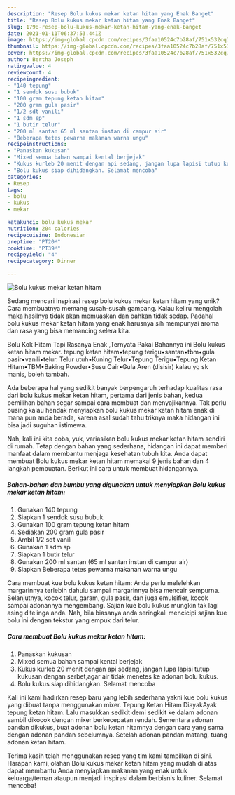 ```yaml
---
description: "Resep Bolu kukus mekar ketan hitam yang Enak Banget"
title: "Resep Bolu kukus mekar ketan hitam yang Enak Banget"
slug: 1798-resep-bolu-kukus-mekar-ketan-hitam-yang-enak-banget
date: 2021-01-11T06:37:53.441Z
image: https://img-global.cpcdn.com/recipes/3faa10524c7b28af/751x532cq70/bolu-kukus-mekar-ketan-hitam-foto-resep-utama.jpg
thumbnail: https://img-global.cpcdn.com/recipes/3faa10524c7b28af/751x532cq70/bolu-kukus-mekar-ketan-hitam-foto-resep-utama.jpg
cover: https://img-global.cpcdn.com/recipes/3faa10524c7b28af/751x532cq70/bolu-kukus-mekar-ketan-hitam-foto-resep-utama.jpg
author: Bertha Joseph
ratingvalue: 4
reviewcount: 4
recipeingredient:
- "140 tepung"
- "1 sendok susu bubuk"
- "100 gram tepung ketan hitam"
- "200 gram gula pasir"
- "1/2 sdt vanili"
- "1 sdm sp"
- "1 butir telur"
- "200 ml santan 65 ml santan instan di campur air"
- "Beberapa tetes pewarna makanan warna ungu"
recipeinstructions:
- "Panaskan kukusan"
- "Mixed semua bahan sampai kental berjejak"
- "Kukus kurleb 20 menit dengan api sedang, jangan lupa lapisi tutup kukusan dengan serbet,agar air tidak menetes ke adonan bolu kukus."
- "Bolu kukus siap dihidangkan. Selamat mencoba"
categories:
- Resep
tags:
- bolu
- kukus
- mekar

katakunci: bolu kukus mekar 
nutrition: 204 calories
recipecuisine: Indonesian
preptime: "PT20M"
cooktime: "PT39M"
recipeyield: "4"
recipecategory: Dinner

---
```



![Bolu kukus mekar ketan hitam](https://img-global.cpcdn.com/recipes/3faa10524c7b28af/751x532cq70/bolu-kukus-mekar-ketan-hitam-foto-resep-utama.jpg)

Sedang mencari inspirasi resep bolu kukus mekar ketan hitam yang unik? Cara membuatnya memang susah-susah gampang. Kalau keliru mengolah maka hasilnya tidak akan memuaskan dan bahkan tidak sedap. Padahal bolu kukus mekar ketan hitam yang enak harusnya sih mempunyai aroma dan rasa yang bisa memancing selera kita.

Bolu Kok Hitam Tapi Rasanya Enak ,Ternyata Pakai Bahannya ini Bolu kukus ketan hitam mekar. tepung ketan hitam•tepung terigu•santan•tbm•gula pasir•vanili•telur. Telur utuh•Kuning Telur•Tepung Terigu•Tepung Ketan Hitam•TBM•Baking Powder•Susu Cair•Gula Aren (disisir) kalau yg sk manis, boleh tambah.

Ada beberapa hal yang sedikit banyak berpengaruh terhadap kualitas rasa dari bolu kukus mekar ketan hitam, pertama dari jenis bahan, kedua pemilihan bahan segar sampai cara membuat dan menyajikannya. Tak perlu pusing kalau hendak menyiapkan bolu kukus mekar ketan hitam enak di mana pun anda berada, karena asal sudah tahu triknya maka hidangan ini bisa jadi suguhan istimewa.


Nah, kali ini kita coba, yuk, variasikan bolu kukus mekar ketan hitam sendiri di rumah. Tetap dengan bahan yang sederhana, hidangan ini dapat memberi manfaat dalam membantu menjaga kesehatan tubuh kita. Anda dapat membuat Bolu kukus mekar ketan hitam memakai 9 jenis bahan dan 4 langkah pembuatan. Berikut ini cara untuk membuat hidangannya.

<!--inarticleads1-->

##### Bahan-bahan dan bumbu yang digunakan untuk menyiapkan Bolu kukus mekar ketan hitam:

1. Gunakan 140 tepung
1. Siapkan 1 sendok susu bubuk
1. Gunakan 100 gram tepung ketan hitam
1. Sediakan 200 gram gula pasir
1. Ambil 1/2 sdt vanili
1. Gunakan 1 sdm sp
1. Siapkan 1 butir telur
1. Gunakan 200 ml santan (65 ml santan instan di campur air)
1. Siapkan Beberapa tetes pewarna makanan warna ungu


Cara membuat kue bolu kukus ketan hitam: Anda perlu melelehkan margarinnya terlebih dahulu sampai margarinnya bisa mencair sempurna. Selanjutnya, kocok telur, garam, gula pasir, dan juga emulsifier, kocok sampai adonannya mengembang. Sajian kue bolu kukus mungkin tak lagi asing ditelinga anda. Nah, bila biasanya anda seringkali mencicipi sajian kue bolu ini dengan tekstur yang empuk dari telur. 

<!--inarticleads2-->

##### Cara membuat Bolu kukus mekar ketan hitam:

1. Panaskan kukusan
1. Mixed semua bahan sampai kental berjejak
1. Kukus kurleb 20 menit dengan api sedang, jangan lupa lapisi tutup kukusan dengan serbet,agar air tidak menetes ke adonan bolu kukus.
1. Bolu kukus siap dihidangkan. Selamat mencoba


Kali ini kami hadirkan resep baru yang lebih sederhana yakni kue bolu kukus yang dibuat tanpa menggunakan mixer. Tepung Ketan Hitam DiayakAyak tepung ketan hitam. Lalu masukkan sedikit demi sedikit ke dalam adonan sambil dikocok dengan mixer berkecepatan rendah. Sementara adonan pandan dikukus, buat adonan bolu ketan hitamnya dengan cara yang sama dengan adonan pandan sebelumnya. Setelah adonan pandan matang, tuang adonan ketan hitam. 

Terima kasih telah menggunakan resep yang tim kami tampilkan di sini. Harapan kami, olahan Bolu kukus mekar ketan hitam yang mudah di atas dapat membantu Anda menyiapkan makanan yang enak untuk keluarga/teman ataupun menjadi inspirasi dalam berbisnis kuliner. Selamat mencoba!
